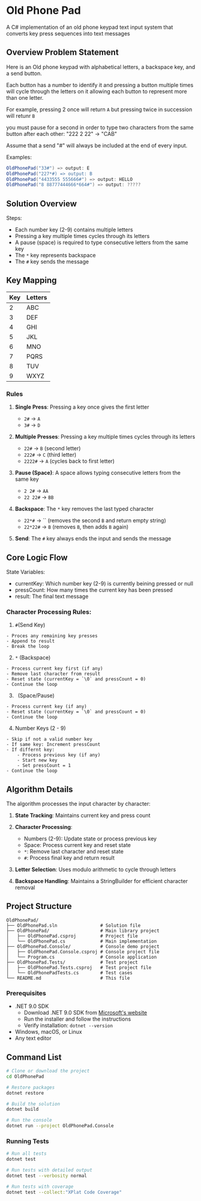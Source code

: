 # Old Phone Pad
A C# implementation of an old phone keypad text input system that converts key press sequences into text messages

## Overview Problem Statement
Here is an Old phone keypad with alphabetical letters, a backspace key, and a send button.

Each button has a number to identify it and pressing a button multiple times will cycle through the letters on it 
allowing each button to represent more than one letter. <br/>

For example, pressing 2 once will return `A` but pressing twice in succession will retunr `B`

you must pause for a second in order to type two characters from the same button after each other: "222 2 22" -> "CAB"

Assume that a send "#" will always be included at the end of every input.

Examples:
```csharp
OldPhonePad("33#") => output: E
OldPhonePad("227*#) => output: B
OldPhonePad("4433555 555666#") => output: HELLO
OldPhonePad("8 88777444666*664#") => output: ????? 
```
## Solution Overview
Steps: 
- Each number key (2-9) contains multiple letters
- Pressing a key multiple times cycles through its letters
- A pause (space) is required to type consecutive letters from the same key
- The `*` key represents backspace
- The `#` key sends the message

## Key Mapping

| Key | Letters |
|-----|---------|
| 2   | ABC     |
| 3   | DEF     |
| 4   | GHI     |
| 5   | JKL     |
| 6   | MNO     |
| 7   | PQRS    |
| 8   | TUV     |
| 9   | WXYZ    |

### Rules

1. **Single Press**: Pressing a key once gives the first letter
    - `2#` → `A`
    - `3#` → `D`

2. **Multiple Presses**: Pressing a key multiple times cycles through its letters
    - `22#` → `B` (second letter)
    - `222#` → `C` (third letter)
    - `2222#` → `A` (cycles back to first letter)

3. **Pause (Space)**: A space allows typing consecutive letters from the same key
    - `2 2#` → `AA`
    - `22 22#` → `BB`

4. **Backspace**: The `*` key removes the last typed character
    - `22*#` → `` (removes the second `B` and return empty string)
    - `22*22#` → `B` (removes `B`, then adds `B` again)

5. **Send**: The `#` key always ends the input and sends the message


## Core Logic Flow
State Variables:
- currentKey: Which number key (2-9) is currently beining pressed or null
- pressCount: How many times the current key has been pressed 
- result: The final text message

### Character Processing Rules:
1. `#`(Send Key)
```text
- Proces any remaining key presses 
- Append to result 
- Break the loop
```
2. `*` (Backspace)
```text
- Process current key first (if any)
- Remove last character from result
- Reset state (currentKey = `\0` and pressCount = 0)
- Continue the loop 
```

3. ` `(Space/Pause)
```text
- Process current key (if any)
- Reset state (currentKey = `\0` and pressCount = 0)
- Continue the loop
```
4. Number Keys (2 - 9)
```text
- Skip if not a valid number key
- If same key: Increment pressCount
- If differnt key:
    - Process previous key (if any)
    - Start new key
    - Set pressCount = 1
- Continue the loop 
```

## Algorithm Details

The algorithm processes the input character by character:

1. **State Tracking**: Maintains current key and press count
2. **Character Processing**:
    - Numbers (2-9): Update state or process previous key
    - Space: Process current key and reset state
    - `*`: Remove last character and reset state
    - `#`: Process final key and return result

3. **Letter Selection**: Uses modulo arithmetic to cycle through letters
4. **Backspace Handling**: Maintains a StringBuilder for efficient character removal


## Project Structure

```
OldPhonePad/
├── OldPhonePad.sln                # Solution file
├── OldPhonePad/                   # Main library project
│   ├── OldPhonePad.csproj         # Project file
│   └── OldPhonePad.cs             # Main implementation
├── OldPhonePad.Console/           # Console demo project
│   ├── OldPhonePad.Console.csproj # Console project file
│   └── Program.cs                 # Console application
├── OldPhonePad.Tests/             # Test project
│   ├── OldPhonePad.Tests.csproj   # Test project file
│   └── OldPhonePadTests.cs        # Test cases
└── README.md                      # This file
```

### Prerequisites
- .NET 9.0 SDK
  - Download .NET 9.0 SDK from [Microsoft's website](https://dotnet.microsoft.com/download)
  - Run the installer and follow the instructions
  - Verify installation: `dotnet --version`
- Windows, macOS, or Linux
- Any text editor

## Command List
```bash
# Clone or download the project
cd OldPhonePad

# Restore packages
dotnet restore

# Build the solution
dotnet build

# Run the console 
dotnet run --project OldPhonePad.Console
```

### Running Tests

```bash
# Run all tests
dotnet test

# Run tests with detailed output
dotnet test --verbosity normal

# Run tests with coverage
dotnet test --collect:"XPlat Code Coverage"
```